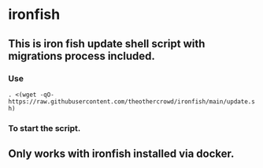 # ironfish

## This is iron fish update shell script with migrations process included.

### Use 

`. <(wget -qO- https://raw.githubusercontent.com/theothercrowd/ironfish/main/update.sh)` 

### To start the script.

## Only works with ironfish installed via docker.

## 
